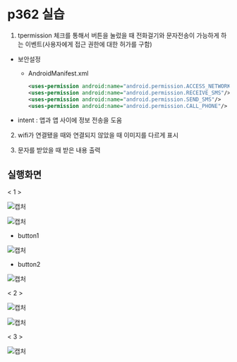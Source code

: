 # p362 실습 

1. tpermission 체크를 통해서 버튼을 눌렀을 때 전화걸기와 문자전송이 가능하게 하는 이벤트(사용자에게 접근 권한에 대한 허가를 구함)

- 보안설정

  - AndroidManifest.xml

    ```xml
    <uses-permission android:name="android.permission.ACCESS_NETWORK_STATE"/>
    <uses-permission android:name="android.permission.RECEIVE_SMS"/>
    <uses-permission android:name="android.permission.SEND_SMS"/>
    <uses-permission android:name="android.permission.CALL_PHONE"/>
    ```

- intent : 앱과 앱 사이에 정보 전송을 도움

2. wifi가 연결됐을 때와 연결되지 않았을 때 이미지를 다르게 표시

3. 문자를 받았을 때 받은 내용 출력

## 실행화면

< 1 >

![캡처](https://user-images.githubusercontent.com/24764210/96067585-1189d280-0ed5-11eb-9db6-13cfd6a638d1.PNG) 

![캡처](https://user-images.githubusercontent.com/24764210/96067710-54e44100-0ed5-11eb-97c4-781f63371d85.PNG) 

- button1

![캡처](https://user-images.githubusercontent.com/24764210/96067873-a42a7180-0ed5-11eb-9f47-a6579a00bb19.PNG) 

- button2

![캡처](https://user-images.githubusercontent.com/24764210/96067983-d8059700-0ed5-11eb-921a-abb6052a9720.PNG) 

< 2 >

![캡처](https://user-images.githubusercontent.com/24764210/96067770-70e7e280-0ed5-11eb-8b0d-73633311157b.PNG) 

![캡처](https://user-images.githubusercontent.com/24764210/96067833-8bba5700-0ed5-11eb-886c-b820e6bb05f4.PNG) 

< 3 >

![캡처](https://user-images.githubusercontent.com/24764210/96068028-f4093880-0ed5-11eb-9e4c-62bb4e0e01fc.PNG) 